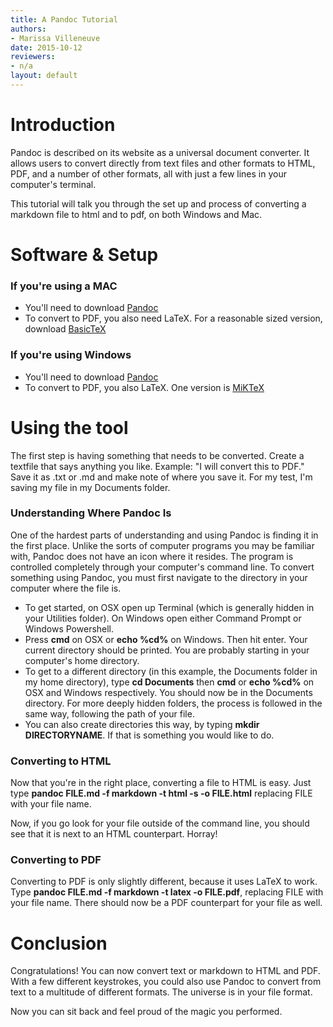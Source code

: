 ```yaml
---
title: A Pandoc Tutorial
authors:
- Marissa Villeneuve
date: 2015-10-12
reviewers:
- n/a
layout: default
---
```


# Introduction
Pandoc is described on its website as a universal document converter.  It allows users to convert directly from text files and other formats to HTML, PDF, and a number of other formats, all with just a few lines in your computer's terminal.  

This tutorial will talk you through the set up and process of converting a markdown file to html and to pdf, on both Windows and Mac.  

# Software & Setup

### If you're using a MAC
- You'll need to download [Pandoc](https://github.com/jgm/pandoc/releases/tag/1.15.0.6) 
- To convert to PDF, you also need LaTeX.  For a reasonable sized version, download [BasicTeX](http://www.tug.org/mactex/morepackages.html)

### If you're using Windows
- You'll need to download [Pandoc](https://github.com/jgm/pandoc/releases/tag/1.15.0.6)
- To convert to PDF, you also LaTeX.  One version is [MiKTeX](http://miktex.org)

# Using the tool

The first step is having something that needs to be converted.  Create a textfile that says anything you like. Example: "I will convert this to PDF."  Save it as .txt or .md and make note of where you save it.  For my test, I'm saving my file in my Documents folder.

### Understanding Where Pandoc Is
One of the hardest parts of understanding and using Pandoc is finding it in the first place.  Unlike the sorts of computer programs you may be familiar with, Pandoc does not have an icon where it resides.  The program is controlled completely through your computer's command line.  To convert something using Pandoc, you must first navigate to the directory in your computer where the file is.

- To get started, on OSX open up Terminal (which is generally hidden in your Utilities folder).  On Windows open either Command Prompt or Windows Powershell.
- Press **cmd** on OSX or **echo %cd%** on Windows.  Then hit enter.  Your current directory should be printed.  You are probably starting in your computer's home directory.
- To get to a different directory (in this example, the Documents folder in my home directory), type **cd Documents** then **cmd** or **echo %cd%** on OSX and Windows respectively.  You should now be in the Documents directory.  For more deeply hidden folders, the process is followed in the same way, following the path of your file.  
- You can also create directories this way, by typing **mkdir DIRECTORYNAME**.  If that is something you would like to do.

### Converting to HTML
Now that you're in the right place, converting a file to HTML is easy.  Just type **pandoc FILE.md -f markdown -t html -s -o FILE.html** replacing FILE with your file name.

Now, if you go look for your file outside of the command line, you should see that it is next to an HTML counterpart.  Horray!

### Converting to PDF
Converting to PDF is only slightly different, because it uses LaTeX to work.  Type **pandoc FILE.md -f markdown -t latex -o FILE.pdf**, replacing FILE with your file name.  There should now be a PDF counterpart for your file as well.  

# Conclusion

Congratulations!  You can now convert text or markdown to HTML and PDF.  With a few different keystrokes, you could also use Pandoc to convert from text to a multitude of different formats.  The universe is in your file format.  

Now you can sit back and feel proud of the magic you performed.  



